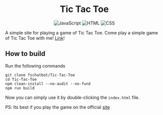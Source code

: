 <div align="center">

# Tic Tac Toe

![JavaScript](https://img.shields.io/badge/JavaScript-F7DF1E?logo=javascript&style=for-the-badge&logoColor=white)
![HTML](https://img.shields.io/badge/HTML-E34F26?logo=html5&style=for-the-badge&logoColor=white)
![CSS](https://img.shields.io/badge/CSS-1572B6?logo=css3&style=for-the-badge&logoColor=white)

</div>

A simple site for playing a game of Tic Tac Toe. Come play a simple game of Tic Tac Toe with me! [Link](https://fschatbot.github.io/Tic-Tac-Toe/)!

## How to build

Run the following commands

```
git clone fschatbot/Tic-Tac-Toe
cd Tic-Tac-Toe
npm clean-install --no-audit --no-fund
npm run build
```

Now you can simply use it by double-clicking the `index.html` file.

PS: Its best if you play the game on the official [site](https://fschatbot.github.io/Tic-Tac-Toe/)
